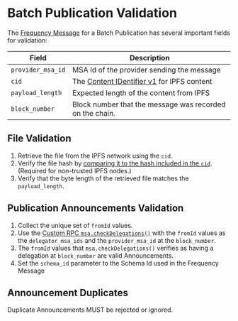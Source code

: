 # Batch Publication Validation

<!-- Links to https://libertydsnp.github.io/frequency should be updated with links to docs.frequency.xyz when able to be -->

The [Frequency Message](https://libertydsnp.github.io/frequency/common_primitives/messages/struct.MessageResponse.html) for a Batch Publication has several important fields for validation:

| Field | Description |
| ----- | ----------- |
| `provider_msa_id` | MSA Id of the provider sending the message |
| `cid` | The [Content IDentifier v1](https://github.com/multiformats/cid/) for IPFS content |
| `payload_length` | Expected length of the content from IPFS |
| `block_number` | Block number that the message was recorded on the chain. |

## File Validation

1. Retrieve the file from the IPFS network using the `cid`.
1. Verify the file hash by [comparing it to the hash included in the `cid`](https://docs.ipfs.tech/concepts/hashing/). (Required for non-trusted IPFS nodes.)
1. Verify that the byte length of the retrieved file matches the `payload_length`.

## Publication Announcements Validation

1. Collect the unique set of `fromId` values.
1. Use the [Custom RPC `msa.checkDelegations()`](https://libertydsnp.github.io/frequency/pallet_msa_rpc/trait.MsaApiClient.html#method.check_delegations) with the `fromId` values as the `delegator_msa_ids` and the `provider_msa_id` at the `block_number`.
1. The `fromId` values that `msa.checkDelegations()` verifies as having a delegation at `block_number` are valid Announcements.
1. Set the `schema_id` parameter to the Schema Id used in the Frequency Message

## Announcement Duplicates

Duplicate Announcements MUST be rejected or ignored.
